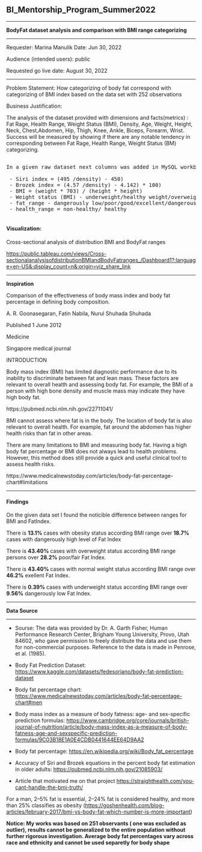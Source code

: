 ## BI_Mentorship_Program_Summer2022
***
<b>BodyFat dataset analysis and comparison with BMI range categorizing </b>
***

Requester: Marina Manulik
Date: Jun 30, 2022 </p>
Audience (intended users): public </p>
Requested go live date: August 30, 2022

***
Problem Statement:
How categorizing of body fat correspond with categorizing of BMI index based on the data set with 252 observations


Business Justification:

The analysis of the dataset provided with dimensions and facts(metrics) : Fat Rage, Health Range, Weight Status (BMI), Density, Age,	Weight,	Height,	Neck, Chest,Abdomen, Hip,	Thigh,	Knee,	Ankle,	Biceps,	Forearm,	Wrist. Success will be measured by showing if there are any notable tendency in corresponding between Fat Rage, Health Range, Weight Status (BM) categorizing.

<pre>

In a given raw dataset next columns was added in MySQL workbench and saved as new table modified_bodyfat:

 - Siri index = (495 /density) - 450)
 - Brozek index = (4.57 /density) - 4.142) * 100)
 - BMI = (weight * 703) / (height * height)
 - Weight status (BMI) - underweight/healthy weight/overweight/obesity
 - fat_range - dangerously low/poor/good/excellent/dangerously heigh
 - health_range = non-healthy/ healthy

</pre>
#### Visualization:</p>
Cross-sectional analysis of distribution BMI and BodyFat ranges </p> https://public.tableau.com/views/Cross-sectionalanalysisofdistributionBMIandBodyFatranges_/Dashboard1?:language=en-US&:display_count=n&:origin=viz_share_link

***
<b>Inspiration</b>

Comparison of the effectiveness of body mass index and body fat percentage in defining body composition.</p> 
A. R. Goonasegaran, Fatin Nabila, Nurul Shuhada Shuhada</p> 
Published 1 June 2012</p> 
Medicine</p> 
Singapore medical journal</p> 
INTRODUCTION </p> 
Body mass index (BMI) has limited diagnostic performance due to its inability to discriminate between fat and lean mass. 
These factors are relevant to overall health and assessing body fat. For example, the BMI of a person with high bone density and muscle mass may indicate they have high body fat. </p> 
<p>https://pubmed.ncbi.nlm.nih.gov/22711041/</p> 


<p>BMI cannot assess where fat is in the body. The location of body fat is also relevant to overall health. For example, fat around the abdomen has higher health risks than fat in other areas.</p>
<p>There are many limitations to BMI and measuring body fat. Having a high body fat percentage or BMI does not always lead to health problems. However, this method does still provide a quick and useful clinical tool to assess health risks.</p>

<p>https://www.medicalnewstoday.com/articles/body-fat-percentage-chart#limitations</p> 
 

***

#### Findings</p> 
On the given data set I found the noticible difference between ranges for BMI and FatIndex. </p> 
There is <b> 13.1% </b> cases with obesity status according BMI range over <b>18.7%</b> cases with dangerously high level of Fat Index</p> 
There is <b> 43.40% </b> cases with overweight status according BMI range persons over <b> 28.2%</b> poor/fair Fat Index.</p> 
There is <b> 43.40% </b> cases with normal weight status according BMI range over <b>46.2%</b>  exellent Fat Index. </p> 
There is  <b> 0.39% </b> cases with underweight status according BMI range over <b>9.56%</b>  dangerously low Fat Index. </p> 

***
<b>Data Source </b> 
***
- Sourse:
The data was provided by Dr. A. Garth Fisher, Human
Performance Research Center, Brigham Young University, Provo, Utah
84602, who gave permission to freely distribute the data and use them
for non-commercial purposes.  Reference to the data is made in Penrose,
et al. (1985).
- Body Fat Prediction Dataset:
https://www.kaggle.com/datasets/fedesoriano/body-fat-prediction-dataset

- Body fat percentage chart:
https://www.medicalnewstoday.com/articles/body-fat-percentage-chart#men

- Body mass index as a measure of body fatness: age- and sex-specific prediction formulas:
https://www.cambridge.org/core/journals/british-journal-of-nutrition/article/body-mass-index-as-a-measure-of-body-fatness-age-and-sexspecific-prediction-formulas/9C03B18E1A0E4CDB0441644EE64D9AA2

- Body fat percentage:
https://en.wikipedia.org/wiki/Body_fat_percentage

- Accuracy of Siri and Brozek equations in the percent body fat estimation in older adults:
https://pubmed.ncbi.nlm.nih.gov/21085903/

- Article that motivated me on that project 
https://straighthealth.com/you-cant-handle-the-bmi-truth/

For a man, 2–5% fat is essential, 2–24% fat is considered healthy, and more than 25% classifies as obesity (https://goshenhealth.com/blog-articles/february-2017/bmi-vs-body-fat-which-number-is-more-important)</p>

<b>Notice: My works was based on 251 observants ( one was excluded as outlier), results cannot be generalized to the entire population without further rigorous investigation. Average body fat percentages vary across race and ethnicity and cannot be used separetly for body shape </b></p>


